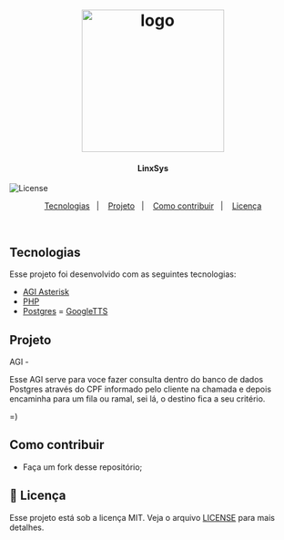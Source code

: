 <h1 align="center">
    <img alt="logo" title="#clicktocall" src=".github/logo.png" width="250px" />
</h1>

<h4 align="center">
   LinxSys
</h4>

  

  <img alt="License" src="https://img.shields.io/badge/license-MIT-brightgreen">
</p>

<p align="center">
  <a href="#-tecnologias">Tecnologias</a>&nbsp;&nbsp;&nbsp;|&nbsp;&nbsp;&nbsp;
  <a href="#-projeto">Projeto</a>&nbsp;&nbsp;&nbsp;|&nbsp;&nbsp;&nbsp;
  <a href="#-como-contribuir">Como contribuir</a>&nbsp;&nbsp;&nbsp;|&nbsp;&nbsp;&nbsp;
  <a href="#memo-licença">Licença</a>
</p>

<br>

## Tecnologias

Esse projeto foi desenvolvido com as seguintes tecnologias:

- [AGI Asterisk](https://www.voip-info.org/asterisk-agi/)
- [PHP](https://www.php.net/)
- [Postgres](https://www.postgresql.org/)
= [GoogleTTS](https://zaf.github.io/asterisk-googletts/)

##  Projeto

AGI - 

Esse AGI serve para voce fazer consulta dentro do banco de dados Postgres através do CPF informado pelo cliente na chamada e depois encaminha para um fila ou ramal, sei lá, o destino fica a seu critério.

=)

## Como contribuir

- Faça um fork desse repositório;

## :memo: Licença

Esse projeto está sob a licença MIT. Veja o arquivo [LICENSE](LICENSE.md) para mais detalhes.
